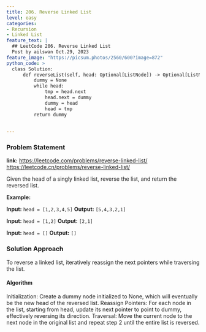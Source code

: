 ```yaml
---
title: 206. Reverse Linked List
level: easy
categories:
- Recursion
- Linked List
feature_text: |
  ## LeetCode 206. Reverse Linked List
  Post by ailswan Oct.29, 2023
feature_image: "https://picsum.photos/2560/600?image=872"
python_code: >
  class Solution:
      def reverseList(self, head: Optional[ListNode]) -> Optional[ListNode]:
          dummy = None
          while head:
              tmp = head.next
              head.next = dummy
              dummy = head
              head = tmp
          return dummy
        
   
---
```


### Problem Statement
**link:**
https://leetcode.com/problems/reverse-linked-list/
https://leetcode.cn/problems/reverse-linked-list/
 
Given the head of a singly linked list, reverse the list, and return the reversed list.

**Example:**

**Input:** `head = [1,2,3,4,5]`
**Output:** `[5,4,3,2,1]`
 
**Input:** `head = [1,2]`
**Output:** `[2,1]`
 
**Input:** `head = []`
**Output:** `[]`

### Solution Approach
To reverse a linked list, iteratively reassign the next pointers while traversing the list.

#### Algorithm
Initialization: Create a dummy node initialized to None, which will eventually be the new head of the reversed list.
Reassign Pointers: For each node in the list, starting from head, update its next pointer to point to dummy, effectively reversing its direction.
Traversal: Move the current node to the next node in the original list and repeat step 2 until the entire list is reversed.